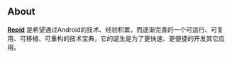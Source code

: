 ## About

**[Repid][readme]** 是希望通过Android的技术、经验积累，而逐渐完善的一个可运行、可复用、可移植、可重构的技术宝典，它的诞生是为了更快速、更便捷的开发其它应用。



[readme]:https://github.com/lingrixin/Rapid
